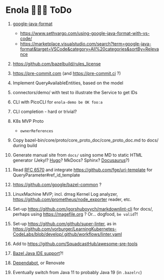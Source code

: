 # Enola 🕵🏾‍♀️ ToDo

1. [google-java-format](https://github.com/google/google-java-format)
    - https://www.sethvargo.com/using-google-java-format-with-vs-code/
    - https://marketplace.visualstudio.com/search?term=google-java-format&target=VSCode&category=All%20categories&sortBy=Relevance

1. https://github.com/bazelbuild/rules_license

1. https://pre-commit.com (and https://pre-commit.ci ?)

1. Implement QueryAvailableEntities, based on the model
1. connectors/demo/ with test to illustrate the Service to get IDs
1. CLI with PicoCLI for `enola-demo be OK foo:a`
1. CLI completion - hard or trivial?

1. K8s MVP Proto
    - `ownerReferences`

1. Copy bazel-bin/core/proto/core_proto_doc/core_proto_doc.md to docs/ during build

1. Generate manual site from `docs/` using some MD to static HTML generator (Jekyl? [Hugo](https://gohugo.io)? MkDocs?
   Sphinx? [Docusaurus](https://docusaurus.io)?)

1. Read [RFC 6570](https://www.rfc-editor.org/rfc/rfc6570) and integrate https://github.com/fge/uri-template for
   QueryParameter#ref_id_template

1. https://github.com/google/bazel-common ?

1. LinuxMachine MVP; incl. dmsg Kernel Log analyzer, https://github.com/prometheus/node_exporter reader, etc.

1. Set-up https://github.com/igorshubovych/markdownlint-cli for docs/, perhaps using https://magefile.org ? Or...
   dogfood, `be valid`?!

1. Set-up https://github.com/github/super-linter, as
   in https://github.com/vorburger/LearningKubernetes-CodeLabs/blob/develop/.github/workflows/linter.yaml

1. Add to https://github.com/SquadcastHub/awesome-sre-tools

1. [Bazel Java IDE support](https://github.com/vorburger/LearningBazel/blob/develop/ToDo.md)?!

1. [Dependabot](https://github.com//dependabot-core/issues/2196), or Renovate

1. Eventually switch from Java 11 to probably Java 19 (in `.bazelrc`)
